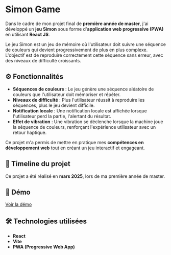 # Simon Game

Dans le cadre de mon projet final de **première année de master**, j'ai développé un **jeu Simon** sous forme d'**application web progressive (PWA)** en utilisant **React JS**.

Le jeu Simon est un jeu de mémoire où l'utilisateur doit suivre une séquence de couleurs qui devient progressivement de plus en plus complexe. L'objectif est de reproduire correctement cette séquence sans erreur, avec des niveaux de difficulté croissants.

## ⚙️ Fonctionnalités  
- **Séquences de couleurs** : Le jeu génère une séquence aléatoire de couleurs que l'utilisateur doit mémoriser et répéter.
- **Niveaux de difficulté** : Plus l'utilisateur réussit à reproduire les séquences, plus le jeu devient difficile.
- **Notification locale** : Une notification locale est affichée lorsque l'utilisateur perd la partie, l'alertant du résultat.
- **Effet de vibration** : Une vibration se déclenche lorsque la machine joue la séquence de couleurs, renforçant l'expérience utilisateur avec un retour haptique.

Ce projet m'a permis de mettre en pratique mes **compétences en développement web** tout en créant un jeu interactif et engageant.

## 📅 Timeline du projet  
Ce projet a été réalisé en **mars 2025**, lors de ma première année de master.

## 🚀 Démo  

[Voir la démo](https://pwa-simon-game.vercel.app/)

## 🛠️ Technologies utilisées  

- **React**  
- **Vite**  
- **PWA (Progressive Web App)**  
